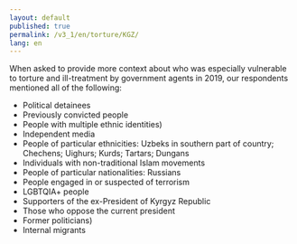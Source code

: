 ```yaml
---
layout: default
published: true
permalink: /v3_1/en/torture/KGZ/
lang: en
---
```

When asked to provide more context about who was especially vulnerable to torture and ill-treatment by government agents in 2019, our respondents mentioned all of the following:  

-	Political detainees 
-	Previously convicted people
-	People with multiple ethnic identities)
-	Independent media
-	People of particular ethnicities: Uzbeks in southern part of country; Chechens; Uighurs; Kurds; Tartars; Dungans
-	Individuals with non-traditional Islam movements
-	People of particular nationalities: Russians
-	People engaged in or suspected of terrorism
-	LGBTQIA+ people
-	Supporters of the ex-President of Kyrgyz Republic
-	Those who oppose the current president
-	Former politicians)
-	Internal migrants